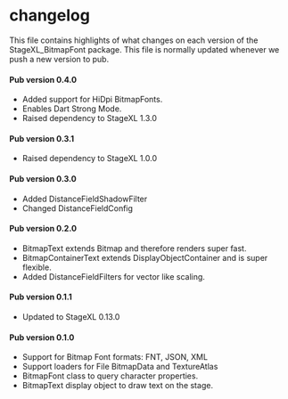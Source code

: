 # changelog

This file contains highlights of what changes on each version of the StageXL_BitmapFont
package. This file is normally updated whenever we push a new version to pub.

#### Pub version 0.4.0
  * Added support for HiDpi BitmapFonts.
  * Enables Dart Strong Mode.
  * Raised dependency to StageXL 1.3.0

#### Pub version 0.3.1
  * Raised dependency to StageXL 1.0.0

#### Pub version 0.3.0
  * Added DistanceFieldShadowFilter
  * Changed DistanceFieldConfig

#### Pub version 0.2.0
  * BitmapText extends Bitmap and therefore renders super fast.
  * BitmapContainerText extends DisplayObjectContainer and is super flexible.
  * Added DistanceFieldFilters for vector like scaling.

#### Pub version 0.1.1
  * Updated to StageXL 0.13.0
  
#### Pub version 0.1.0
  * Support for Bitmap Font formats: FNT, JSON, XML
  * Support loaders for File BitmapData and TextureAtlas
  * BitmapFont class to query character properties.
  * BitmapText display object to draw text on the stage.

